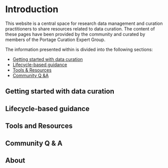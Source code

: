 # Introduction

This website is a central space for research data management and curation practitioners to share resources related to data curation. The content of these pages have been provided by the community and curated by members of the Portage Curation Expert Group. 

The information presented within is divided into the following sections: 
* [Getting started with data curation](#getting-started-with-data-curation)
* [Lifecycle-based guidance](#lifecycle-based-guidance)
* [Tools & Resources](#tools-and-resources)
* [Community Q &A](#community-q--a)

## Getting started with data curation


## Lifecycle-based guidance

## Tools and Resources

## Community Q & A

## About 
